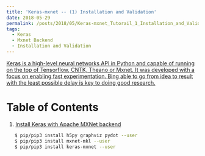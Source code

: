 ```yaml
---
title: 'Keras-mxnet -- (1) Installation and Validation'
date: 2018-05-29
permalink: /posts/2018/05/Keras-mxnet_Tutorail_1_Installation_and_Validation/
tags:
  - Keras
  - Mxnet Backend
  - Installation and Validation
---
```


[Keras is a high-level neural networks API in Python and capable of running on the top of Tensorflow, CNTK, Theano or Mxnet. It was developed with a focus on enabling fast experimentation. Bing able to go from idea to result with the least possible delay is key to doing good research.](https://keras.io/)


# Table of Contents

1. [Install Keras with Apache MXNet backend](#1-install-keras-with-apache-mxnet-backend)

```bash
   $ pip/pip3 install h5py graphviz pydot --user
   $ pip/pip3 install mxnet-mkl --user
   $ pip/pip3 install keras-mxnet --user
```
